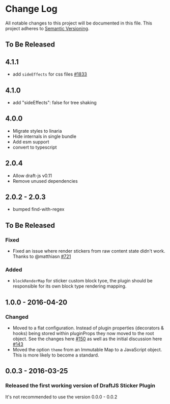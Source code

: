 # Change Log

All notable changes to this project will be documented in this file.
This project adheres to [Semantic Versioning](http://semver.org/).

## To Be Released

## 4.1.1

- add `sideEffects` for css files [#1833](https://github.com/draft-js-plugins/draft-js-plugins/issues/1833)

## 4.1.0

- add "sideEffects": false for tree shaking

## 4.0.0

- Migrate styles to linaria
- Hide internals in single bundle
- Add esm support
- convert to typescript

## 2.0.4

- Allow draft-js v0.11
- Remove unused dependencies

## 2.0.2 - 2.0.3

- bumped find-with-regex

## To Be Released

### Fixed

- Fixed an issue where render stickers from raw content state didn't work. Thanks to @matthiasn [#721](https://github.com/draft-js-plugins/draft-js-plugins/pull/721)

### Added

- `blockRenderMap` for sticker custom block tyoe, the plugin should be responsible for its own block type rendering mapping.

## 1.0.0 - 2016-04-20

### Changed

- Moved to a flat configuration. Instead of plugin properties (decorators & hooks) being stored within pluginProps they now moved to the root object. See the changes here [#150](https://github.com/draft-js-plugins/draft-js-plugins/pull/150/files) as well as the initial discussion here [#143](https://github.com/draft-js-plugins/draft-js-plugins/issues/143)
- Moved the option `theme` from an Immutable Map to a JavaScript object. This is more likely to become a standard.

## 0.0.3 - 2016-03-25

### Released the first working version of DraftJS Sticker Plugin

It's not recommended to use the version 0.0.0 - 0.0.2
